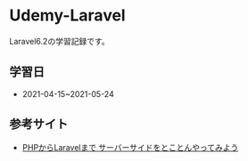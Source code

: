 # Udemy-Laravel
Laravel6.2の学習記録です。

## 学習日
- 2021-04-15~2021-05-24

## 参考サイト
- [PHPからLaravelまで サーバーサイドをとことんやってみよう](https://www.udemy.com/course/phpbeginnertolaravel/)
